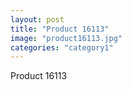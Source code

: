 ```yaml
---
layout: post
title: "Product 16113"
image: "product16113.jpg"
categories: "category1"
---
```

Product 16113
